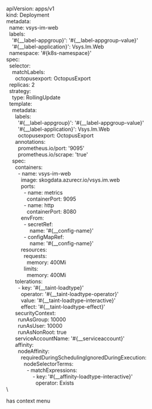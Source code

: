 apiVersion: apps/v1  
kind: Deployment  
metadata:  
  name: vsys-im-web  
  labels:  
    '#{__label-appgroup}': '#{__label-appgroup-value}'  
    '#{__label-application}': Vsys.Im.Web  
  namespace: '#{k8s-namespace}'  
spec:  
  selector:  
    matchLabels:  
      octopusexport: OctopusExport  
  replicas: 2  
  strategy:  
    type: RollingUpdate  
  template:  
    metadata:  
      labels:  
        '#{__label-appgroup}': '#{__label-appgroup-value}'  
        '#{__label-application}': Vsys.Im.Web  
        octopusexport: OctopusExport  
      annotations:  
        prometheus.io/port: '9095'  
        prometheus.io/scrape: 'true'  
    spec:  
      containers:  
        - name: vsys-im-web  
          image: skogdata.azurecr.io/vsys.im.web  
          ports:  
            - name: metrics  
              containerPort: 9095  
            - name: http  
              containerPort: 8080  
          envFrom:  
            - secretRef:  
                name: '#{__config-name}'  
            - configMapRef:  
                name: '#{__config-name}'  
          resources:  
            requests:  
              memory: 400Mi  
            limits:  
              memory: 400Mi  
      tolerations:  
        - key: '#{__taint-loadtype}'  
          operator: '#{__taint-loadtype-operator}'  
          value: '#{__taint-loadtype-interactive}'  
          effect: '#{__taint-loadtype-effect}'  
      securityContext:  
        runAsGroup: 10000  
        runAsUser: 10000  
        runAsNonRoot: true  
      serviceAccountName: '#{__serviceaccount}'  
      affinity:  
        nodeAffinity:  
          requiredDuringSchedulingIgnoredDuringExecution:  
            nodeSelectorTerms:  
              - matchExpressions:  
                  - key: '#{__affinity-loadtype-interactive}'  
                    operator: Exists  
\

has context menu
